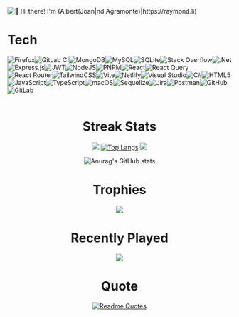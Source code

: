 <img src="https://raw.githubusercontent.com/Raymo111/Raymo111/master/intro.gif" alt="👋 Hi there! I'm (Albert(Joan|nd Agramonte)|https://raymond.li)" title="👋 Hi there! I'm (Albert(Joan|nd Agramonte))"/>


# Tech
![Firefox](https://img.shields.io/badge/Firefox-FF7139?style=for-the-badge&logo=Firefox-Browser&logoColor=white)![GitLab CI](https://img.shields.io/badge/gitlab%20ci-%23181717.svg?style=for-the-badge&logo=gitlab&logoColor=white)![MongoDB](https://img.shields.io/badge/MongoDB-%234ea94b.svg?style=for-the-badge&logo=mongodb&logoColor=white)![MySQL](https://img.shields.io/badge/mysql-%2300f.svg?style=for-the-badge&logo=mysql&logoColor=white)![SQLite](https://img.shields.io/badge/sqlite-%2307405e.svg?style=for-the-badge&logo=sqlite&logoColor=white)![Stack Overflow](https://img.shields.io/badge/-Stackoverflow-FE7A16?style=for-the-badge&logo=stack-overflow&logoColor=white)![.Net](https://img.shields.io/badge/.NET-5C2D91?style=for-the-badge&logo=.net&logoColor=white)![Express.js](https://img.shields.io/badge/express.js-%23404d59.svg?style=for-the-badge&logo=express&logoColor=%2361DAFB)![JWT](https://img.shields.io/badge/JWT-black?style=for-the-badge&logo=JSON%20web%20tokens)![NodeJS](https://img.shields.io/badge/node.js-6DA55F?style=for-the-badge&logo=node.js&logoColor=white)![PNPM](https://img.shields.io/badge/pnpm-%234a4a4a.svg?style=for-the-badge&logo=pnpm&logoColor=f69220)![React](https://img.shields.io/badge/react-%2320232a.svg?style=for-the-badge&logo=react&logoColor=%2361DAFB)![React Query](https://img.shields.io/badge/-React%20Query-FF4154?style=for-the-badge&logo=react%20query&logoColor=white)![React Router](https://img.shields.io/badge/React_Router-CA4245?style=for-the-badge&logo=react-router&logoColor=white)![TailwindCSS](https://img.shields.io/badge/tailwindcss-%2338B2AC.svg?style=for-the-badge&logo=tailwind-css&logoColor=white)![Vite](https://img.shields.io/badge/vite-%23646CFF.svg?style=for-the-badge&logo=vite&logoColor=white)![Netlify](https://img.shields.io/badge/netlify-%23000000.svg?style=for-the-badge&logo=netlify&logoColor=#00C7B7)![Visual Studio](https://img.shields.io/badge/Visual%20Studio-5C2D91.svg?style=for-the-badge&logo=visual-studio&logoColor=white)![C#](https://img.shields.io/badge/c%23-%23239120.svg?style=for-the-badge&logo=c-sharp&logoColor=white)![HTML5](https://img.shields.io/badge/html5-%23E34F26.svg?style=for-the-badge&logo=html5&logoColor=white)![JavaScript](https://img.shields.io/badge/javascript-%23323330.svg?style=for-the-badge&logo=javascript&logoColor=%23F7DF1E)![TypeScript](https://img.shields.io/badge/typescript-%23007ACC.svg?style=for-the-badge&logo=typescript&logoColor=white)![macOS](https://img.shields.io/badge/mac%20os-000000?style=for-the-badge&logo=macos&logoColor=F0F0F0)![Sequelize](https://img.shields.io/badge/Sequelize-52B0E7?style=for-the-badge&logo=Sequelize&logoColor=white)![Jira](https://img.shields.io/badge/jira-%230A0FFF.svg?style=for-the-badge&logo=jira&logoColor=white)![Postman](https://img.shields.io/badge/Postman-FF6C37?style=for-the-badge&logo=postman&logoColor=white)![GitHub](https://img.shields.io/badge/github-%23121011.svg?style=for-the-badge&logo=github&logoColor=white)![GitLab](https://img.shields.io/badge/gitlab-%23181717.svg?style=for-the-badge&logo=gitlab&logoColor=white)
<br/>
<br/>
<div align="center">
  
# Streak Stats
  
[![](http://github-readme-streak-stats.herokuapp.com?user=Albert2707&theme=dracula&border_radius=5)](https://git.io/streak-stats)
[![Top Langs](https://github-readme-stats.vercel.app/api/top-langs/?username=Albert2707&hide=TeX,Java&langs_count=3)](https://github.com/Albert2707/github-readme-stats)
[![](https://github-readme-stats.vercel.app/api/top-langs/?username=Albert2707&layout=donut&theme=dracula&hide=TeX,Java&langs_count=2)](https://github.com/Albert2707/github-readme-stats)

![Anurag's GitHub stats](https://github-readme-stats.vercel.app/api?username=anuraghazra&show_icons=true&theme=dracula)<br/>
# Trophies
![](https://github-profile-trophy.vercel.app/?username=Albert2707&theme=dracula)

# Recently Played
![](https://spotify-recently-played-readme.vercel.app/api?user=82nihz4bc830hxh5o2pijv3kd)<br/>

# Quote
[![Readme Quotes](https://quotes-github-readme.vercel.app/api?type=horizontal&theme=dark)](https://github.com/piyushsuthar/github-readme-quotes)

</div>
